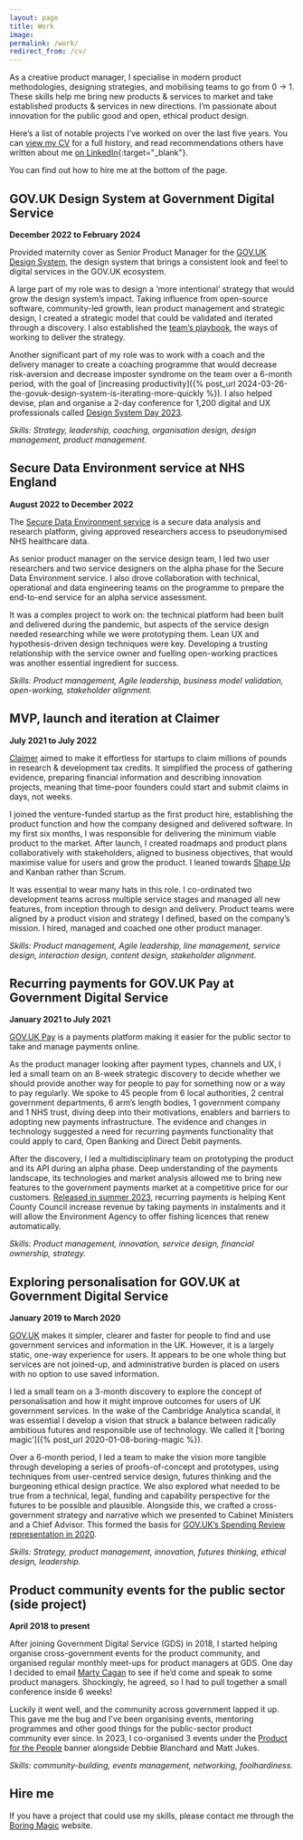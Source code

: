 ```yaml
---
layout: page
title: Work
image:
permalink: /work/
redirect_from: /cv/
---
```


As a creative product manager, I specialise in modern product methodologies, designing strategies, and mobilising teams to go from 0 → 1. These skills help me bring new products & services to market and take established products & services in new directions. I’m passionate about innovation for the public good and open, ethical product design.

Here’s a list of notable projects I’ve worked on over the last five years. You can <a href="https://standardresume.co/stevenjmesser" target="_blank" onclick="window.fathom.trackGoal('YEQH7NTS', 0);">view my CV</a> for a full history, and read recommendations others have written about me [on LinkedIn](https://www.linkedin.com/in/stevenjmesser/){:target="_blank"}.

You can find out how to hire me at the bottom of the page.

## GOV.UK Design System at Government Digital Service
**December 2022 to February 2024**

Provided maternity cover as Senior Product Manager for the [GOV.‌UK Design System](https://gov.uk/design-system), the design system that brings a consistent look and feel to digital services in the GOV.UK ecosystem. 

A large part of my role was to design a ‘more intentional’ strategy that would grow the design system’s impact. Taking influence from open-source software, community-led growth, lean product management and strategic design, I created a strategic model that could be validated and iterated through a discovery. I also established the [team’s playbook](https://team-playbook.design-system.service.gov.uk), the ways of working to deliver the strategy.

Another significant part of my role was to work with a coach and the delivery manager to create a coaching programme that would decrease risk-aversion and decrease imposter syndrome on the team over a 6-month period, with the goal of [increasing productivity]({% post_url 2024-03-26-the-govuk-design-system-is-iterating-more-quickly %}). I also helped devise, plan and organise a 2-day conference for 1,200 digital and UX professionals called [Design System Day 2023](https://design-system.service.gov.uk/community/design-system-day-2023/). 

_Skills: Strategy, leadership, coaching, organisation design, design management, product management._

## Secure Data Environment service at NHS England
**August 2022 to December 2022**

The [Secure Data Environment service](https://digital.nhs.uk/services/secure-data-environment-service) is a secure data analysis and research platform, giving approved researchers access to pseudonymised NHS healthcare data. 

As senior product manager on the service design team, I led two user researchers and two service designers on the alpha phase for the Secure Data Environment service. I also drove collaboration with technical, operational and data engineering teams on the programme to prepare the end-to-end service for an alpha service assessment.

It was a complex project to work on: the technical platform had been built and delivered during the pandemic, but aspects of the service design needed researching while we were prototyping them. Lean UX and hypothesis-driven design techniques were key. Developing a trusting relationship with the service owner and fuelling open-working practices was another essential ingredient for success.

_Skills: Product management, Agile leadership, business model validation, open-working, stakeholder alignment._

## MVP, launch and iteration at Claimer
**July 2021 to July 2022**

[Claimer](https://www.claimer.com) aimed to make it effortless for startups to claim millions of pounds in research & development tax credits. It simplified the process of gathering evidence, preparing financial information and describing innovation projects, meaning that time-poor founders could start and submit claims in days, not weeks.

I joined the venture-funded startup as the first product hire, establishing the product function and how the company designed and delivered software. In my first six months, I was responsible for delivering the minimum viable product to the market. After launch, I created roadmaps and product plans collaboratively with stakeholders, aligned to business objectives, that would maximise value for users and grow the product. I leaned towards [Shape Up](https://basecamp.com/shapeup) and Kanban rather than Scrum.

It was essential to wear many hats in this role. I co-ordinated two development teams across multiple service stages and managed all new features, from inception through to design and delivery. Product teams were aligned by a product vision and strategy I defined, based on the company’s mission. I hired, managed and coached one other product manager.

_Skills: Product management, Agile leadership, line management, service design, interaction design, content design, stakeholder alignment._

## Recurring payments for GOV.UK Pay at Government Digital Service
**January 2021 to July 2021**

[GOV.UK Pay](https://gov.uk/pay) is a payments platform making it easier for the public sector to take and manage payments online.

As the product manager looking after payment types, channels and UX, I led a small team on an 8-week strategic discovery to decide whether we should provide another way for people to pay for something now or a way to pay regularly. We spoke to 45 people from 6 local authorities, 2 central government departments, 6 arm’s length bodies, 1 government company and 1 NHS trust, diving deep into their motivations, enablers and barriers to adopting new payments infrastructure. The evidence and changes in technology suggested a need for recurring payments functionality that could apply to card, Open Banking and Direct Debit payments.

After the discovery, I led a multidisciplinary team on prototyping the product and its API during an alpha phase. Deep understanding of the payments landscape, its technologies and market analysis allowed me to bring new features to the government payments market at a competitive price for our customers. [Released in summer 2023](https://gds.blog.gov.uk/2023/07/05/new-recurring-payments-and-webhook-features-available-through-gov-uk-pay/), recurring payments is helping Kent County Council increase revenue by taking payments in instalments and it will allow the Environment Agency to offer fishing licences that renew automatically.

_Skills: Product management, innovation, service design, financial ownership, strategy._

## Exploring personalisation for GOV.UK at Government Digital Service
**January 2019 to March 2020**

[GOV.UK](https://gov.uk) makes it simpler, clearer and faster for people to find and use government services and information in the UK. However, it is a largely static, one-way experience for users. It appears to be one whole thing but services are not joined-up, and administrative burden is placed on users with no option to use saved information.

I led a small team on a 3-month discovery to explore the concept of personalisation and how it might improve outcomes for users of UK government services. In the wake of the Cambridge Analytica scandal, it was essential I develop a vision that struck a balance between radically ambitious futures and responsible use of technology. We called it [‘boring magic’]({% post_url 2020-01-08-boring-magic %}).

Over a 6-month period, I led a team to make the vision more tangible through developing a series of proofs-of-concept and prototypes, using techniques from user-centred service design, futures thinking and the burgeoning ethical design practice. We also explored what needed to be true from a technical, legal, funding and capability perspective for the futures to be possible and plausible. Alongside this, we crafted a cross-government strategy and narrative which we presented to Cabinet Ministers and a Chief Advisor. This formed the basis for [GOV.UK’s Spending Review representation in 2020](https://www.gov.uk/government/publications/spending-review-2020-documents/spending-review-2020#:~:text=personalised%20public%20services).

_Skills: Strategy, product management, innovation, futures thinking, ethical design, leadership._

## Product community events for the public sector (side project)
**April 2018 to present**

After joining Government Digital Service (GDS) in 2018, I started helping organise cross-government events for the product community, and organised regular monthly meet-ups for product managers at GDS. One day I decided to email [Marty Cagan](https://www.svpg.com/team/marty-cagan/) to see if he’d come and speak to some product managers. Shockingly, he agreed, so I had to pull together a small conference inside 6 weeks!

Luckily it went well, and the community across government lapped it up. This gave me the bug and I’ve been organising events, mentoring programmes and other good things for the public-sector product community ever since. In 2023, I co-organised 3 events under the [Product for the People](https://productforthepeople.xyz/about) banner alongside Debbie Blanchard and Matt Jukes.

_Skills: community-building, events management, networking, foolhardiness._

## Hire me

If you have a project that could use my skills, please contact me through the [Boring Magic](https://boringmagi.cc) website.